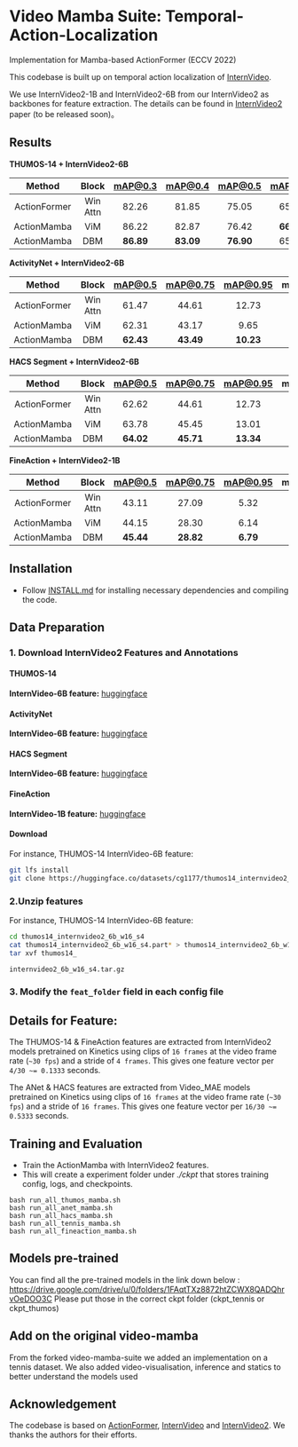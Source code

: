 # Video Mamba Suite: Temporal-Action-Localization
Implementation for Mamba-based ActionFormer (ECCV 2022) 

This codebase is built up on temporal action localization of [InternVideo](https://arxiv.org/abs/2212.03191).


We use InternVideo2-1B and InternVideo2-6B from our InternVideo2 as backbones for feature extraction. The details can be found in [InternVideo2](https://arxiv.org/abs/2403.15377) paper (to be released soon)。


## Results 

**THUMOS-14 + InternVideo2-6B**

|Method | Block | mAP@0.3 | mAP@0.4 | mAP@0.5 | mAP@0.6 | mAP@0.7 | mAP@Avg |
|:----:|:-----:|:----------------:|:-------:|:-------:|:-------:|:-------:|:-------:|
ActionFormer | Win Attn | 82.26 | 81.85 | 75.05 | 65.82 | 50.27 | 71.86 |
ActionMamba | ViM | 86.22 | 82.87 | 76.42 | **66.43** | 50.25 | 72.44 |
ActionMamba | DBM | **86.89** | **83.09** | **76.90** | 65.91 | **50.82** | **72.72** |



**ActivityNet + InternVideo2-6B**

|Method | Block | mAP@0.5 | mAP@0.75 | mAP@0.95 | mAP@Avg |
|:----:|:-----:|:----------------:|:-------:|:-------:|:-------:
ActionFormer | Win Attn | 61.47 | 44.61 | 12.73 | 41.19 |
ActionMamba | ViM | 62.31 | 43.17 | 9.65 | 41.77 |
ActionMamba | DBM | **62.43** | **43.49** | **10.23** | **42.02** |

**HACS Segment + InternVideo2-6B**

|Method | Block | mAP@0.5 | mAP@0.75 | mAP@0.95 | mAP@Avg |
|:----:|:-----:|:----------------:|:-------:|:-------:|:-------:
ActionFormer | Win Attn | 62.62 | 44.61 | 12.73 | 43.34 |
ActionMamba | ViM | 63.78 | 45.45 | 13.01 | 44.26 |
ActionMamba | DBM | **64.02** | **45.71** | **13.34** | **44.56** |

**FineAction + InternVideo2-1B**

|Method | Block | mAP@0.5 | mAP@0.75 | mAP@0.95 | mAP@Avg |
|:----:|:-----:|:----------------:|:-------:|:-------:|:-------:
ActionFormer | Win Attn | 43.11 | 27.09 | 5.32 | 27.22 |
ActionMamba | ViM | 44.15 | 28.30 | 6.14 | 28.36 |
ActionMamba | DBM | **45.44** | **28.82** | **6.79** | **29.04** | 



## Installation
* Follow [INSTALL.md](./INSTALL.md) for installing necessary dependencies and compiling the code.
## Data Preparation
### 1. Download InternVideo2 Features and Annotations

#### THUMOS-14
**InternVideo-6B feature:** [huggingface](https://huggingface.co/datasets/cg1177/thumos14_internvideo2_6b_w16_s4)

#### ActivityNet
**InternVideo-6B feature:** [huggingface](https://huggingface.co/datasets/cg1177/activitynet_internvideo2_6b_w16_s8)

#### HACS Segment
**InternVideo-6B feature:** [huggingface](https://huggingface.co/datasets/cg1177/hacs_segment_internvideo2_6b_w16_s8)

#### FineAction
**InternVideo-1B feature:** [huggingface](https://huggingface.co/datasets/cg1177/fineaction_internvideo2_1b_w16_s4)


#### Download
For instance, THUMOS-14 InternVideo-6B feature:
```bash
git lfs install
git clone https://huggingface.co/datasets/cg1177/thumos14_internvideo2_6b_w16_s4
```


### 2.Unzip features

For instance, THUMOS-14 InternVideo-6B feature:
```bash
cd thumos14_internvideo2_6b_w16_s4
cat thumos14_internvideo2_6b_w16_s4.part* > thumos14_internvideo2_6b_w16_s4.tar.gz
tar xvf thumos14_

internvideo2_6b_w16_s4.tar.gz
```

### 3. Modify the `feat_folder` field in each config file


## Details for Feature: 
The THUMOS-14 & FineAction features are extracted from InternVideo2 models pretrained on Kinetics using clips of `16 frames` at the video frame rate (`~30 fps`) and a stride of `4 frames`. This gives one feature vector per `4/30 ~= 0.1333` seconds.

The ANet & HACS features are extracted from Video_MAE models pretrained on Kinetics using clips of `16 frames` at the video frame rate (`~30 fps`) and a stride of `16 frames`. This gives one feature vector per `16/30 ~= 0.5333` seconds.



## Training and Evaluation
* Train the ActionMamba with InternVideo2 features. 
* This will create a experiment folder under *./ckpt* that stores training config, logs, and checkpoints.
```shell
bash run_all_thumos_mamba.sh
bash run_all_anet_mamba.sh
bash run_all_hacs_mamba.sh
bash run_all_tennis_mamba.sh
bash run_all_fineaction_mamba.sh
```

## Models pre-trained
You can find all the pre-trained models in the link down below : 
https://drive.google.com/drive/u/0/folders/1FAqtTXz8872htZCWX8QADQhrvOeDOO3C
Please put those in the correct ckpt folder (ckpt_tennis or ckpt_thumos)

## Add on the original video-mamba

From the forked video-mamba-suite we added an implementation on a tennis dataset.
We also added video-visualisation, inference and statics to better understand the models used



## Acknowledgement

The codebase is based on [ActionFormer](https://github.com/ChinaYi/ASFormer), [InternVideo](https://github.com/OpenGVLab/InternVideo) and [InternVideo2]().
We thanks the authors for their efforts.